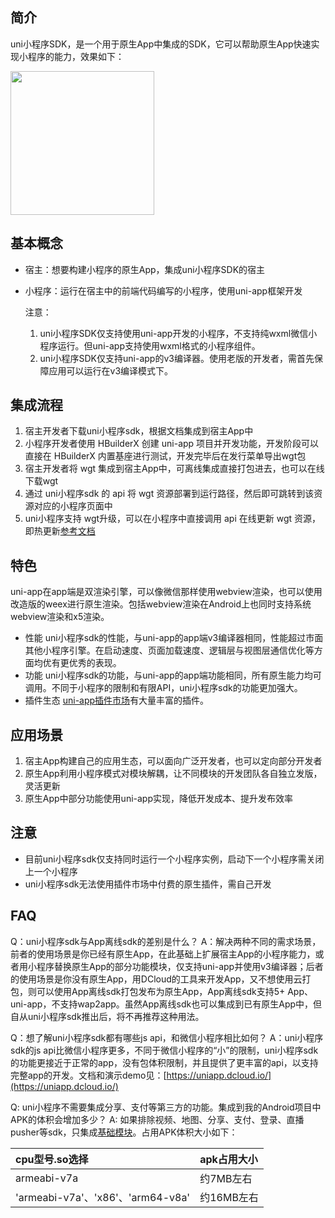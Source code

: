 ## 简介 
uni小程序SDK，是一个用于原生App中集成的SDK，它可以帮助原生App快速实现小程序的能力，效果如下：

<img src="https://img-cdn-qiniu.dcloud.net.cn/uploads/article/20200208/17968bd5afe1e15f1b0b4965a194726f.gif" width=230>

## 基本概念
- 宿主：想要构建小程序的原生App，集成uni小程序SDK的宿主
- 小程序：运行在宿主中的前端代码编写的小程序，使用uni-app框架开发

	注意：
	
	1. uni小程序SDK仅支持使用uni-app开发的小程序，不支持纯wxml微信小程序运行。但uni-app支持使用wxml格式的小程序组件。
	2. uni小程序SDK仅支持uni-app的v3编译器。使用老版的开发者，需首先保障应用可以运行在v3编译模式下。

## 集成流程
1. 宿主开发者下载uni小程序sdk，根据文档集成到宿主App中
2. 小程序开发者使用 HBuilderX 创建 uni-app 项目并开发功能，开发阶段可以直接在 HBuilderX 内置基座进行测试，开发完毕后在发行菜单导出wgt包
3. 宿主开发者将 wgt 集成到宿主App中，可离线集成直接打包进去，也可以在线下载wgt
4. 通过 uni小程序sdk 的 api 将 wgt 资源部署到运行路径，然后即可跳转到该资源对应的小程序页面中
5. uni小程序支持 wgt升级，可以在小程序中直接调用 api 在线更新 wgt 资源，即热更新[参考文档](https://ask.dcloud.net.cn/article/35667)

## 特色
uni-app在app端是双渲染引擎，可以像微信那样使用webview渲染，也可以使用改造版的weex进行原生渲染。包括webview渲染在Android上也同时支持系统webview渲染和x5渲染。

- 性能
uni小程序sdk的性能，与uni-app的app端v3编译器相同，性能超过市面其他小程序引擎。在启动速度、页面加载速度、逻辑层与视图层通信优化等方面均优有更优秀的表现。
- 功能
uni小程序sdk的功能，与uni-app的app端功能相同，所有原生能力均可调用。不同于小程序的限制和有限API，uni小程序sdk的功能更加强大。
- 插件生态
[uni-app插件市场](https://ext.dcloud.net.cn/)有大量丰富的插件。

## 应用场景
1. 宿主App构建自己的应用生态，可以面向广泛开发者，也可以定向部分开发者
2. 原生App利用小程序模式对模块解耦，让不同模块的开发团队各自独立发版，灵活更新
3. 原生App中部分功能使用uni-app实现，降低开发成本、提升发布效率

## 注意
- 目前uni小程序sdk仅支持同时运行一个小程序实例，启动下一个小程序需关闭上一个小程序
- uni小程序sdk无法使用插件市场中付费的原生插件，需自己开发

## FAQ
Q：uni小程序sdk与App离线sdk的差别是什么？
A：解决两种不同的需求场景，前者的使用场景是你已经有原生App，在此基础上扩展宿主App的小程序能力，或者用小程序替换原生App的部分功能模块，仅支持uni-app并使用v3编译器；后者的使用场景是你没有原生App，用DCloud的工具来开发App，又不想使用云打包，则可以使用App离线sdk打包发布为原生App，App离线sdk支持5+ App、uni-app，不支持wap2app。虽然App离线sdk也可以集成到已有原生App中，但自从uni小程序sdk推出后，将不再推荐这种用法。

Q：想了解uni小程序sdk都有哪些js api，和微信小程序相比如何？
A：uni小程序sdk的js api比微信小程序更多，不同于微信小程序的“小”的限制，uni小程序sdk的功能更接近于正常的app，没有包体积限制，并且提供了更丰富的api，以支持完整app的开发。文档和演示demo见：[https://uniapp.dcloud.io/](https://uniapp.dcloud.io/)

Q: uni小程序不需要集成分享、支付等第三方的功能。集成到我的Android项目中APK的体积会增加多少？
A: 如果排除视频、地图、分享、支付、登录、直播pusher等sdk，只集成[基础模块](UniMPDocs/UseSdk/android?id=unimpsdksdklibs-依赖库说明)。占用APK体积大小如下：

  |cpu型号.so选择|apk占用大小   
  |:---|:---
  |armeabi-v7a|约7MB左右
  |'armeabi-v7a'、'x86'、'arm64-v8a'|约16MB左右
